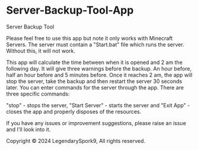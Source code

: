 # Server-Backup-Tool-App
Server Backup Tool

Please feel free to use this app but note it only works with Minecraft Servers. The server must contain a "Start.bat" file which runs the server. Without this, it will not work.

This app will calculate the time between when it is opened and 2 am the following day. It will give three warnings before the backup. An hour before, half an hour before and 5 minutes before. Once it reaches 2 am, the app will stop the server, take the backup and then restart the server 30 seconds later. You can enter commands for the server through the app. There are three specific commands:

"stop" - stops the server, "Start Server" - starts the server and "Exit App" - closes the app and properly disposes of the resources.

If you have any issues or improvement suggestions, please raise an issue and I'll look into it.

Copyright © 2024 LegendarySpork9, All rights reserved.
